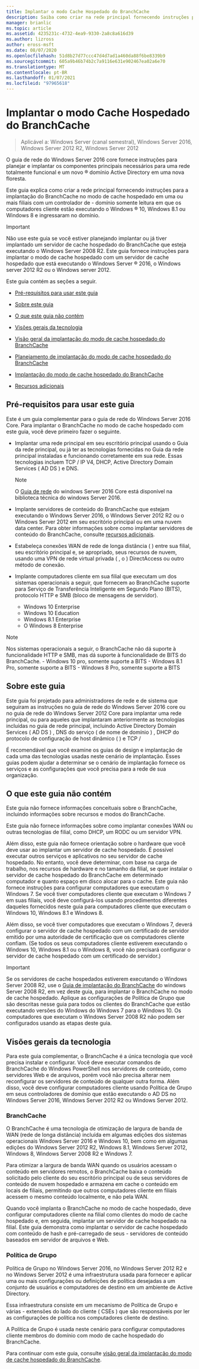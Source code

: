 ```yaml
---
title: Implantar o modo Cache Hospedado do BranchCache
description: Saiba como criar na rede principal fornecendo instruções para implantar o BranchCache no modo de cache hospedado em uma ou mais filiais com um controlador de domínio Read-Only em que os computadores cliente estão executando o Windows 10, o Windows 8.1 ou o Windows 8 e ingressaram no domínio.
manager: brianlic
ms.topic: article
ms.assetid: 4235231c-4732-4ea9-9330-2a8c8a616d39
ms.author: lizross
author: eross-msft
ms.date: 08/07/2020
ms.openlocfilehash: 51d8b27d77ccc47d4d7ad1a460da88f6be8339b9
ms.sourcegitcommit: 605a9b46b74b2c7a9116e631e902467ea02a6e70
ms.translationtype: MT
ms.contentlocale: pt-BR
ms.lasthandoff: 01/07/2021
ms.locfileid: "97965618"
---
```

# <a name="deploy-branchcache-hosted-cache-mode"></a>Implantar o modo Cache Hospedado do BranchCache

>Aplicável a: Windows Server (canal semestral), Windows Server 2016, Windows Server 2012 R2, Windows Server 2012

O guia de rede do Windows Server 2016 core fornece instruções para planejar e implantar os componentes principais necessários para uma rede totalmente funcional e um novo &reg; domínio Active Directory em uma nova floresta.

Este guia explica como criar a rede principal fornecendo instruções para a implantação do BranchCache no modo de cache hospedado em uma ou mais filiais com um controlador de \- domínio somente leitura em que os computadores cliente estão executando o Windows &reg; 10, Windows 8.1 ou Windows 8 e ingressaram no domínio.

>[!IMPORTANT]
>Não use este guia se você estiver planejando implantar ou já tiver implantado um servidor de cache hospedado do BranchCache que esteja executando o Windows Server 2008 R2. Este guia fornece instruções para implantar o modo de cache hospedado com um servidor de cache hospedado que está executando o Windows Server &reg; 2016, o Windows server 2012 R2 ou o Windows server 2012.

Este guia contém as seções a seguir.

- [Pré-requisitos para usar este guia](#bkmk_pre)

- [Sobre este guia](#bkmk_about)

- [O que este guia não contém](#bkmk_not)

- [Visões gerais da tecnologia](#bkmk_tech)

- [Visão geral da implantação do modo de cache hospedado do BranchCache](2-Bc-Hcm-Deploy-Overview.md)

- [Planejamento de implantação do modo de cache hospedado do BranchCache](3-Bc-Hcm-Plan.md)

- [Implantação do modo de cache hospedado do BranchCache](4-Bc-Hcm-Deployment.md)

- [Recursos adicionais](11-Bc-Hcm-additional-resources.md)

## <a name="prerequisites-for-using-this-guide"></a><a name="bkmk_pre"></a>Pré-requisitos para usar este guia

Este é um guia complementar para o guia de rede do Windows Server 2016 Core. Para implantar o BranchCache no modo de cache hospedado com este guia, você deve primeiro fazer o seguinte.

- Implantar uma rede principal em seu escritório principal usando o Guia da rede principal, ou já ter as tecnologias fornecidas no Guia da rede principal instaladas e funcionando corretamente em sua rede. Essas tecnologias incluem TCP \/ IP V4, DHCP, Active Directory Domain Services \( AD DS \) e DNS.

    > [!NOTE]
    > O [Guia de rede](../../core-network-guide.md) do windows Server 2016 Core está disponível na biblioteca técnica do windows Server 2016.

- Implante servidores de conteúdo do BranchCache que estejam executando o Windows Server 2016, o Windows Server 2012 R2 ou o Windows Server 2012 em seu escritório principal ou em uma nuvem data center. Para obter informações sobre como implantar servidores de conteúdo do BranchCache, consulte [recursos adicionais](11-Bc-Hcm-additional-resources.md).

- Estabeleça conexões WAN de rede de longa distância \( \) entre sua filial, seu escritório principal e, se apropriado, seus recursos de nuvem, usando uma VPN de rede virtual privada \( , o \) DirectAccess ou outro método de conexão.

- Implante computadores cliente em sua filial que executam um dos sistemas operacionais a seguir, que fornecem ao BranchCache suporte para Serviço de Transferência Inteligente em Segundo Plano (BITS), protocolo HTTP e SMB (bloco de mensagens de servidor).
    - Windows 10 Enterprise
    - Windows 10 Education
    - Windows 8.1 Enterprise
    - O Windows 8 Enterprise

> [!NOTE]
> Nos sistemas operacionais a seguir, o BranchCache não dá suporte à funcionalidade HTTP e SMB, mas dá suporte à funcionalidade de BITS do BranchCache.
>     - Windows 10 pro, somente suporte a BITS
>     - Windows 8.1 Pro, somente suporte a BITS
>     - Windows 8 Pro, somente suporte a BITS

## <a name="about-this-guide"></a><a name="bkmk_about"></a>Sobre este guia

Este guia foi projetado para administradores de rede e de sistema que seguiram as instruções no guia de rede do Windows Server 2016 core ou no guia de rede do Windows Server 2012 Core para implantar uma rede principal, ou para aqueles que implantaram anteriormente as tecnologias incluídas no guia de rede principal, incluindo Active Directory Domain Services \( AD DS \) , DNS do serviço \( de nome de domínio \) , DHCP do protocolo de configuração de host dinâmico \( \) e TCP \/

É recomendável que você examine os guias de design e implantação de cada uma das tecnologias usadas neste cenário de implantação. Esses guias podem ajudar a determinar se o cenário de implantação fornece os serviços e as configurações que você precisa para a rede de sua organização.

## <a name="what-this-guide-does-not-provide"></a><a name="bkmk_not"></a>O que este guia não contém

Este guia não fornece informações conceituais sobre o BranchCache, incluindo informações sobre recursos e modos do BranchCache.

Este guia não fornece informações sobre como implantar conexões WAN ou outras tecnologias de filial, como DHCP, um RODC ou um servidor VPN.

Além disso, este guia não fornece orientação sobre o hardware que você deve usar ao implantar um servidor de cache hospedado. É possível executar outros serviços e aplicativos no seu servidor de cache hospedado. No entanto, você deve determinar, com base na carga de trabalho, nos recursos de hardware e no tamanho da filial, se quer instalar o servidor de cache hospedado do BranchCache em determinado computador e quanto espaço em disco alocar para o cache.
Este guia não fornece instruções para configurar computadores que executam o Windows 7. Se você tiver computadores cliente que executam o Windows 7 em suas filiais, você deve configurá-los usando procedimentos diferentes daqueles fornecidos neste guia para computadores cliente que executam o Windows 10, Windows 8.1 e Windows 8.

Além disso, se você tiver computadores que executam o Windows 7, deverá configurar o servidor de cache hospedado com um certificado de servidor emitido por uma autoridade de certificação que os computadores cliente confiam. \(Se todos os seus computadores cliente estiverem executando o Windows 10, Windows 8.1 ou o Windows 8, você não precisará configurar o servidor de cache hospedado com um certificado de servidor.\)
> [!IMPORTANT]
> Se os servidores de cache hospedados estiverem executando o Windows Server 2008 R2, use o [Guia de implantação do BranchCache](/previous-versions/windows/it-pro/windows-server-2008-R2-and-2008/ee649232(v=ws.10)) do windows Server 2008 R2, em vez deste guia, para implantar o BranchCache no modo de cache hospedado. Aplique as configurações de Política de Grupo que são descritas nesse guia para todos os clientes do BranchCache que estão executando versões do Windows do Windows 7 para o Windows 10. Os computadores que executam o Windows Server 2008 R2 não podem ser configurados usando as etapas deste guia.

## <a name="technology-overviews"></a><a name="bkmk_tech"></a>Visões gerais da tecnologia

Para este guia complementar, o BranchCache é a única tecnologia que você precisa instalar e configurar. Você deve executar comandos de BranchCache do Windows PowerShell nos servidores de conteúdo, como servidores Web e de arquivos, porém você não precisa alterar nem reconfigurar os servidores de conteúdo de qualquer outra forma. Além disso, você deve configurar computadores cliente usando Política de Grupo em seus controladores de domínio que estão executando o AD DS no Windows Server 2016, Windows Server 2012 R2 ou Windows Server 2012.

### <a name="branchcache"></a>BranchCache

O BranchCache é uma tecnologia de otimização de largura de banda de WAN (rede de longa distância) incluída em algumas edições dos sistemas operacionais Windows Server 2016 e Windows 10, bem como em algumas edições do Windows Server 2012 R2, Windows 8.1, Windows Server 2012, Windows 8, Windows Server 2008 R2 e Windows 7.

Para otimizar a largura de banda WAN quando os usuários acessam o conteúdo em servidores remotos, o BranchCache baixa o conteúdo solicitado pelo cliente do seu escritório principal ou de seus servidores de conteúdo de nuvem hospedado e armazena em cache o conteúdo em locais de filiais, permitindo que outros computadores cliente em filiais acessem o mesmo conteúdo localmente, e não pela WAN.

Quando você implanta o BranchCache no modo de cache hospedado, deve configurar computadores cliente na filial como clientes do modo de cache hospedado e, em seguida, implantar um servidor de cache hospedado na filial. Este guia demonstra como implantar o servidor de cache hospedado com conteúdo de hash e pré-carregado de seus \- servidores de conteúdo baseados em servidor de arquivos e Web.

### <a name="group-policy"></a>Política de Grupo

Política de Grupo no Windows Server 2016, no Windows Server 2012 R2 e no Windows Server 2012 é uma infraestrutura usada para fornecer e aplicar uma ou mais configurações ou definições de política desejadas a um conjunto de usuários e computadores de destino em um ambiente de Active Directory.

Essa infraestrutura consiste em um mecanismo de Política de Grupo e várias \- extensões do lado do cliente \( CSEs \) que são responsáveis por ler as configurações de política nos computadores cliente de destino.

A Política de Grupo é usada neste cenário para configurar computadores cliente membros do domínio com modo de cache hospedado do BranchCache.

Para continuar com este guia, consulte [visão geral da implantação do modo de cache hospedado do BranchCache](2-Bc-Hcm-Deploy-Overview.md).